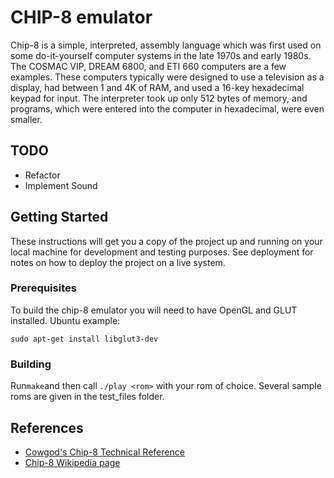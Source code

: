 # CHIP-8 emulator

Chip-8 is a simple, interpreted, assembly language which was first used on some do-it-yourself computer systems in the late 1970s and early 1980s. The COSMAC VIP, DREAM 6800, and ETI 660 computers are a few examples. These computers typically were designed to use a television as a display, had between 1 and 4K of RAM, and used a 16-key hexadecimal keypad for input. The interpreter took up only 512 bytes of memory, and programs, which were entered into the computer in hexadecimal, were even smaller.

## TODO
- Refactor
- Implement Sound

## Getting Started

These instructions will get you a copy of the project up and running on your local machine for development and testing purposes. See deployment for notes on how to deploy the project on a live system.

### Prerequisites

To build the chip-8 emulator you will need to have OpenGL and GLUT installed.
Ubuntu example:
```
sudo apt-get install libglut3-dev
```

### Building

Run```make```and then call ```./play <rom>``` with your rom of choice. Several sample roms are given in the test_files folder.

## References
- [Cowgod's Chip-8 Technical Reference](http://devernay.free.fr/hacks/chip8/C8TECH10.HTM)
- [Chip-8 Wikipedia page](https://en.wikipedia.org/wiki/CHIP-8)
